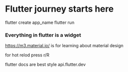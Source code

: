 # Flutter journey starts here 

flutter create app_name
flutter run

### Everything in flutter is a widget

https://m3.material.io/ is for learning about material design

for hot relod press r/R

flutter docs are best 
style api.flutter.dev
